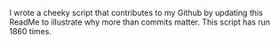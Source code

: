 I wrote a cheeky script that contributes to my Github by updating this ReadMe to illustrate why more than commits matter. This script has run 1860 times.